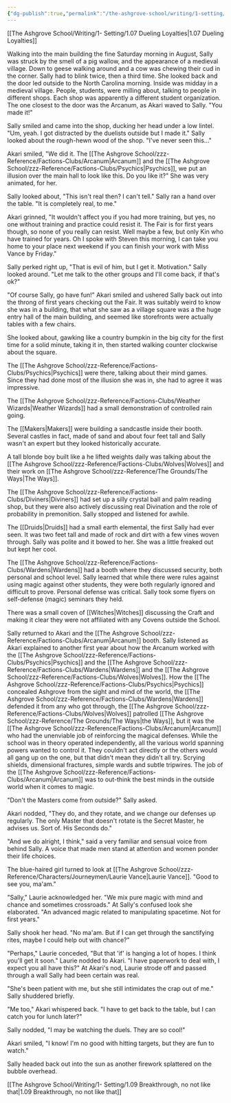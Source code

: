 ```yaml
---
{"dg-publish":true,"permalink":"/the-ashgrove-school/writing/1-setting/1-08-love-what-you-have-done-with-the-place/"}
---
```


[[The Ashgrove School/Writing/1- Setting/1.07 Dueling Loyalties\|1.07 Dueling Loyalties]]

Walking into the main building the fine Saturday morning in August, Sally was struck by the smell of a pig wallow, and the appearance of a medieval village. Down to geese walking around and a cow was chewing their cud in the corner. Sally had to blink twice, then a third time. She looked back and the door led outside to the North Carolina morning. Inside was midday in a medieval village. People, students, were milling about, talking to people in different shops. Each shop was apparently a different student organization. The one closest to the door was the Arcanum, as Akari waved to Sally. "You made it!"

Sally smiled and came into the shop, ducking her head under a low lintel. "Um, yeah. I got distracted by the duelists outside but I made it." Sally looked about the rough-hewn wood of the shop. "I've never seen this..."

Akari smiled, "We did it. The [[The Ashgrove School/zzz-Reference/Factions-Clubs/Arcanum\|Arcanum]] and the [[The Ashgrove School/zzz-Reference/Factions-Clubs/Psychics\|Psychics]], we put an illusion over the main hall to look like this. Do you like it?" She was very animated, for her.

Sally looked about, "This isn't real then? I can't tell." Sally ran a hand over the table. "It is completely real, to me."

Akari grinned, "It wouldn't affect you if you had more training, but yes, no one without training and practice could resist it. The Fair is for first years though, so none of you really can resist. Well maybe a few, but only Kin who have trained for years. Oh I spoke with Steven this morning, I can take you home to your place next weekend if you can finish your work with Miss Vance by Friday."

Sally perked right up, "That is evil of him, but I get it. Motivation." Sally looked around. "Let me talk to the other groups and I'll come back, if that's ok?" 

"Of course Sally, go have fun!" Akari smiled and ushered Sally back out into the throng of first years checking out the Fair. It was suitably weird to know she was in a building, that what she saw as a village square was a the huge entry hall of the main building, and seemed like storefronts were actually tables with a few chairs. 

She looked about, gawking like a country bumpkin in the big city for the first time for a solid minute, taking it in, then started walking counter clockwise about the square. 

The [[The Ashgrove School/zzz-Reference/Factions-Clubs/Psychics\|Psychics]] were there, talking about their mind games. Since they had done most of the illusion she was in, she had to agree it was impressive.

The [[The Ashgrove School/zzz-Reference/Factions-Clubs/Weather Wizards\|Weather Wizards]] had a small demonstration of controlled rain going. 

The [[Makers\|Makers]] were building a sandcastle inside their booth. Several castles in fact, made of sand and about four feet tall and Sally wasn't an expert but they looked historically accurate.

A tall blonde boy built like a he lifted weights daily was talking about the [[The Ashgrove School/zzz-Reference/Factions-Clubs/Wolves\|Wolves]] and their work on [[The Ashgrove School/zzz-Reference/The Grounds/The Ways\|The Ways]].

The [[The Ashgrove School/zzz-Reference/Factions-Clubs/Diviners\|Diviners]] had set up a silly crystal ball and palm reading shop, but they were also actively discussing real Divination and the role of probability in premonition. Sally stopped and listened for awhile. 

The [[Druids\|Druids]] had a small earth elemental, the first Sally had ever seen. It was two feet tall and made of rock and dirt with a few vines woven through. Sally was polite and it bowed to her. She was a little freaked out but kept her cool.

The [[The Ashgrove School/zzz-Reference/Factions-Clubs/Wardens\|Wardens]] had a booth where they discussed security, both personal and school level. Sally learned that while there were rules against using magic against other students, they were both regularly ignored and difficult to prove. Personal defense was critical. Sally took some flyers on self-defense (magic) seminars they held.

There was a small coven of [[Witches\|Witches]] discussing the Craft and making it clear they were not affiliated with any Covens outside the School.

Sally returned to Akari and the [[The Ashgrove School/zzz-Reference/Factions-Clubs/Arcanum\|Arcanum]] booth. Sally listened as Akari explained to another first year about how the Arcanum worked with the [[The Ashgrove School/zzz-Reference/Factions-Clubs/Psychics\|Psychics]] and the [[The Ashgrove School/zzz-Reference/Factions-Clubs/Wardens\|Wardens]] and the [[The Ashgrove School/zzz-Reference/Factions-Clubs/Wolves\|Wolves]]. How the [[The Ashgrove School/zzz-Reference/Factions-Clubs/Psychics\|Psychics]] concealed Ashgrove from the sight and mind of the world, the [[The Ashgrove School/zzz-Reference/Factions-Clubs/Wardens\|Wardens]] defended it from any who got through, the [[The Ashgrove School/zzz-Reference/Factions-Clubs/Wolves\|Wolves]] patrolled [[The Ashgrove School/zzz-Reference/The Grounds/The Ways\|the Ways]], but it was the [[The Ashgrove School/zzz-Reference/Factions-Clubs/Arcanum\|Arcanum]] who had the unenviable job of reinforcing the magical defenses. While the school was in theory operated independently, all the various world spanning powers wanted to control it. They couldn't act directly or the others would all gang up on the one, but that didn't mean they didn't all try. Scrying shields, dimensional fractures, simple wards and subtle tripwires. The job of the [[The Ashgrove School/zzz-Reference/Factions-Clubs/Arcanum\|Arcanum]] was to out-think the best minds in the outside world when it comes to magic. 

"Don't the Masters come from outside?" Sally asked. 

Akari nodded, "They do, and they rotate, and we change our defenses up regularly. The only Master that doesn't rotate is the Secret Master, he advises us. Sort of. His Seconds do."

"And we do alright, I think," said a very familiar and sensual voice from behind Sally. A voice that made men stand at attention and women ponder their life choices.

The blue-haired girl turned to look at [[The Ashgrove School/zzz-Reference/Characters/Journeymen/Laurie Vance\|Laurie Vance]]. "Good to see you, ma'am."

"Sally," Laurie acknowledged her. "We mix pure magic with mind and chance and sometimes crossroads." At Sally's confused look she elaborated. "An advanced magic related to manipulating spacetime. Not for first years."

Sally shook her head. "No ma'am. But if I can get through the sanctifying rites, maybe I could help out with chance?"

"Perhaps," Laurie conceded, "But that 'if' is hanging a lot of hopes. I think you'll get it soon." Laurie nodded to Akari. "I have paperwork to deal with, I expect you all have this?" At Akari's nod, Laurie strode off and passed through a wall Sally had been certain was real. 

"She's been patient with me, but she still intimidates the crap out of me." Sally shuddered briefly. 

"Me too," Akari whispered back. "I have to get back to the table, but I can catch you for lunch later?"

Sally nodded, "I may be watching the duels. They are so cool!"

Akari smiled, "I know! I'm no good with hitting targets, but they are fun to watch."

Sally headed back out into the sun as another firework splattered on the bubble overhead.

[[The Ashgrove School/Writing/1- Setting/1.09 Breakthrough, no not like that\|1.09 Breakthrough, no not like that]]
